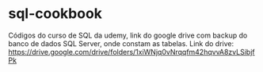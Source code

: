 # sql-cookbook
Códigos do curso de SQL da udemy, link do google drive com backup do banco de dados SQL Server, onde constam as tabelas.
Link do drive: https://drive.google.com/drive/folders/1xiWNjq0vNrqqfm42hqvvA8zvLSibjfPk
